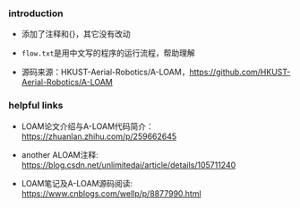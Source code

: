 ### introduction
* 添加了注释和{}，其它没有改动

* `flow.txt`是用中文写的程序的运行流程，帮助理解

* 源码来源：HKUST-Aerial-Robotics/A-LOAM，https://github.com/HKUST-Aerial-Robotics/A-LOAM

### helpful links
* LOAM论文介绍与A-LOAM代码简介：https://zhuanlan.zhihu.com/p/259662645

* another ALOAM注释: https://blog.csdn.net/unlimitedai/article/details/105711240

* LOAM笔记及A-LOAM源码阅读: https://www.cnblogs.com/wellp/p/8877990.html

